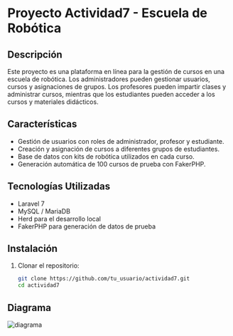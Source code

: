 # Proyecto Actividad7 - Escuela de Robótica

## Descripción
Este proyecto es una plataforma en línea para la gestión de cursos en una escuela de robótica. Los administradores pueden gestionar usuarios, cursos y asignaciones de grupos. Los profesores pueden impartir clases y administrar cursos, mientras que los estudiantes pueden acceder a los cursos y materiales didácticos.

## Características
- Gestión de usuarios con roles de administrador, profesor y estudiante.
- Creación y asignación de cursos a diferentes grupos de estudiantes.
- Base de datos con kits de robótica utilizados en cada curso.
- Generación automática de 100 cursos de prueba con FakerPHP.

## Tecnologías Utilizadas
- Laravel 7
- MySQL / MariaDB
- Herd para el desarrollo local
- FakerPHP para generación de datos de prueba

## Instalación
1. Clonar el repositorio:
   ```bash
   git clone https://github.com/tu_usuario/actividad7.git
   cd actividad7

## Diagrama
![diagrama](Actividad-7\images\diagrama.png)

